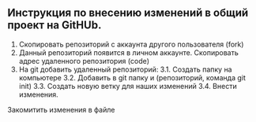 ## Инструкция по внесению изменений в общий проект на GitHUb.
1. Скопировать репозиторий с аккаунта другого пользователя (fork)
2. Данный репозиторий появится в личном  аккаунте. Скопировать адрес удаленного репозитория (code)
3. На git добавить удаленный репозиторий:
3.1. Создать папку на компьютере
3.2. Добавить в git папку и (репозиторий, команда git init)
3.3. Создать новую ветку для наших изменений
3.4. Внести изменения.

Закомитить изменения в файле
